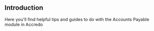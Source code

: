 ## Introduction

Here you'll find helpful tips and guides to do with the Accounts Payable module in Accredo